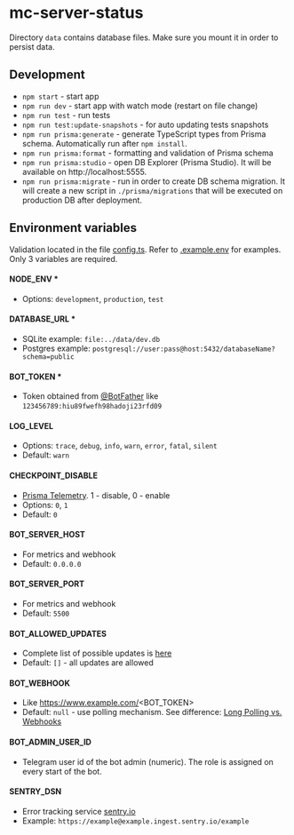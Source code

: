 # mc-server-status

Directory `data` contains database files. Make sure you mount it in order to persist data.

## Development
- `npm start` - start app
- `npm run dev` - start app with watch mode (restart on file change)
- `npm run test` - run tests
- `npm run test:update-snapshots` - for auto updating tests snapshots
- `npm run prisma:generate` - generate TypeScript types from Prisma schema. Automatically run after `npm install`.
- `npm run prisma:format` - formatting and validation of Prisma schema
- `npm run prisma:studio` - open DB Explorer (Prisma Studio). It will be available on http://localhost:5555.
- `npm run prisma:migrate` - run in order to create DB schema migration. It will create a new script in `./prisma/migrations` that will be executed on production DB after deployment.

## Environment variables
Validation located in the file [config.ts](src/config.ts). Refer to [.example.env](.example.env) for examples. Only 3 variables are required.

#### NODE_ENV *
- Options: `development`, `production`, `test`

#### DATABASE_URL *
- SQLite example: `file:../data/dev.db`
- Postgres example: `postgresql://user:pass@host:5432/databaseName?schema=public`

#### BOT_TOKEN *
- Token obtained from [@BotFather](https://t.me/BotFather) like `123456789:hiu89fwefh98hadoji23rfd09`

#### LOG_LEVEL
- Options: `trace`, `debug`, `info`, `warn`, `error`, `fatal`, `silent`
- Default: `warn`

#### CHECKPOINT_DISABLE
- [Prisma Telemetry](https://www.prisma.io/docs/concepts/more/telemetry). 1 - disable, 0 - enable
- Options: `0`, `1`
- Default: `0`

#### BOT_SERVER_HOST
- For metrics and webhook
- Default: `0.0.0.0`

#### BOT_SERVER_PORT
- For metrics and webhook
- Default: `5500`

#### BOT_ALLOWED_UPDATES
- Complete list of possible updates is [here](https://core.telegram.org/bots/api#update)
- Default: `[]` - all updates are allowed

#### BOT_WEBHOOK
- Like https://www.example.com/<BOT_TOKEN>
- Default: `null` - use polling mechanism. See difference: [Long Polling vs. Webhooks](https://grammy.dev/guide/deployment-types)

#### BOT_ADMIN_USER_ID
- Telegram user id of the bot admin (numeric). The role is assigned on every start of the bot.

#### SENTRY_DSN
- Error tracking service [sentry.io](https://sentry.io)
- Example: `https://example@example.ingest.sentry.io/example`
